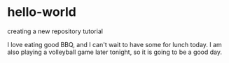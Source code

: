 # hello-world
creating a new repository tutorial

I love eating good BBQ, and I can't wait to have some for lunch today. I am also playing a volleyball game later tonight, so it is going to be a good day. 
